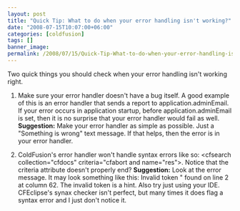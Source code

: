 ```yaml
---
layout: post
title: "Quick Tip: What to do when your error handling isn't working?"
date: "2008-07-15T10:07:00+06:00"
categories: [coldfusion]
tags: []
banner_image: 
permalink: /2008/07/15/Quick-Tip-What-to-do-when-your-error-handling-isnt-working
---
```


Two quick things you should check when your error handling isn't working right.

1) Make sure your error handler doesn't have a bug itself. A good example of this is an error handler that sends a report to application.adminEmail. If your error occurs in application startup, before application.adminEmail is set, then it is no surprise that your error handler would fail as well. <b>Suggestion:</b> Make your error handler as simple as possible. Just a "Something is wrong" text message. If that helps, then the error is in your error handler.

2) ColdFusion's error handler won't handle syntax errors like so: &lt;cfsearch collection="cfdocs" criteria="cfabort and name="res"&gt;. Notice that the criteria attribute doesn't properly end? <b>Suggestion:</b> Look at the error message. It may look something like this: Invalid token " found on line 2 at column 62. The invalid token is a hint. Also try just using your IDE. CFEclipse's synax checker isn't perfect, but many times it does flag a syntax error and I just don't notice it.